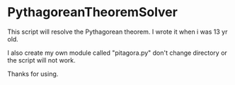 # PythagoreanTheoremSolver
This script will resolve the Pythagorean theorem. 
I wrote it when i was 13 yr old.

I also create my own module called "pitagora.py" don't change directory or the script will not work.

Thanks for using.

